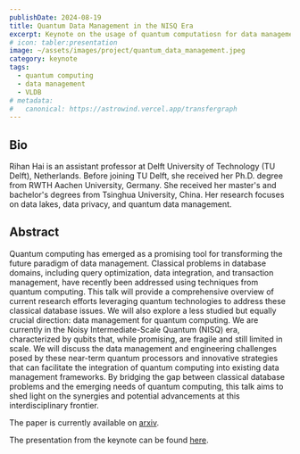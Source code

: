 ```yaml
---
publishDate: 2024-08-19
title: Quantum Data Management in the NISQ Era
excerpt: Keynote on the usage of quantum computatiosn for data management in the noisy intermediate-scale quantum era
# icon: tabler:presentation
image: ~/assets/images/project/quantum_data_management.jpeg
category: keynote
tags:
  - quantum computing
  - data management
  - VLDB
# metadata:
#   canonical: https://astrowind.vercel.app/transfergraph
---
```


<!-- The download link <a href="www.google.com">testing </a> -->

## Bio
Rihan Hai is an assistant professor at Delft University of Technology (TU Delft), Netherlands. Before joining TU Delft, she received her Ph.D. degree from RWTH Aachen University, Germany. She received her master's and bachelor's degrees from Tsinghua University, China. Her research focuses on data lakes, data privacy, and quantum data management.

## Abstract
Quantum computing has emerged as a promising tool for transforming the future paradigm of data management.
Classical problems in database domains, including query optimization, data integration, and transaction management, have recently been addressed using techniques from quantum computing. 
This talk will provide a comprehensive overview of current research efforts leveraging quantum technologies to address these classical database issues. 
We will also explore a less studied but equally crucial direction: data management for quantum computing. 
We are currently in the Noisy Intermediate-Scale Quantum (NISQ) era, characterized by qubits that, while promising, are fragile and still limited in scale.
We will discuss the data management and engineering challenges posed by these near-term quantum processors and innovative strategies that can facilitate the integration of quantum computing into existing data management frameworks. 
By bridging the gap between classical database problems and the emerging needs of quantum computing, this talk aims to shed light on the synergies and potential advancements at this interdisciplinary frontier.


The paper is currently available on <a href="https://arxiv.org/pdf/2409.14111">arxiv</a>.

The presentation from the keynote can be found <a href="files/QDSM24keynote_online.pdf">here</a>.